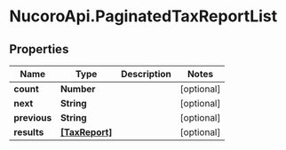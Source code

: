 # NucoroApi.PaginatedTaxReportList

## Properties

Name | Type | Description | Notes
------------ | ------------- | ------------- | -------------
**count** | **Number** |  | [optional] 
**next** | **String** |  | [optional] 
**previous** | **String** |  | [optional] 
**results** | [**[TaxReport]**](TaxReport.md) |  | [optional] 


